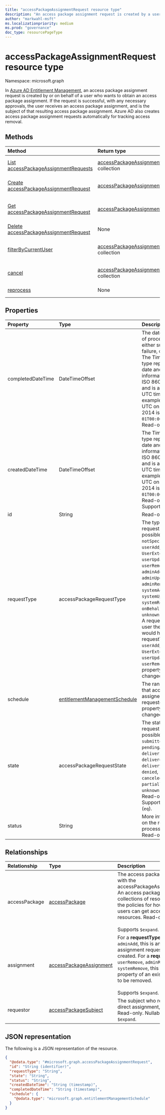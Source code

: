 ```yaml
---
title: "accessPackageAssignmentRequest resource type"
description: "An access package assignment request is created by a user who wants to obtain an access package assignment."
author: "markwahl-msft"
ms.localizationpriority: medium
ms.prod: "governance"
doc_type: resourcePageType
---
```

# accessPackageAssignmentRequest resource type

Namespace: microsoft.graph


In [Azure AD Entitlement Management](entitlementmanagement-overview.md), an access package assignment request is created by or on behalf of a user who wants to obtain an access package assignment. If the request is successful, with any necessary approvals, the user receives an access package assignment, and is the subject of that resulting access package assignment.  Azure AD also creates access package assignment requests automatically for tracking access removal.

## Methods
|Method|Return type|Description|
|:---|:---|:---|
|[List accessPackageAssignmentRequests](../api/entitlementmanagement-list-assignmentrequests.md)|[accessPackageAssignmentRequest](accesspackageassignmentrequest.md) collection|Retrieve a list of **accesspackageassignmentrequest** objects. |
| [Create accessPackageAssignmentRequest](../api/entitlementmanagement-post-assignmentrequests.md) | [accessPackageAssignmentRequest](accesspackageassignmentrequest.md) | Creates a new **accessPackageAssignmentRequest** object. |
|[Get accessPackageAssignmentRequest](../api/accesspackageassignmentrequest-get.md)|[accessPackageAssignmentRequest](accesspackageassignmentrequest.md)|Read properties and relationships of an **accessPackageAssignmentRequest** object. |
|[Delete accessPackageAssignmentRequest](../api/accesspackageassignmentrequest-delete.md)|None|Delete an **accessPackageAssignmentRequest**. |
|[filterByCurrentUser](../api/accesspackageassignmentrequest-filterbycurrentuser.md)|[accessPackageAssignmentRequest](../resources/accesspackageassignmentrequest.md) collection|Retrieve the list of **accessPackageAssignmentRequest** objects filtered on the signed-in user.|
|[cancel](../api/accesspackageassignmentrequest-cancel.md)|[accessPackageAssignmentRequest](../resources/accesspackageassignmentrequest.md) collection|Cancel an **accessPackageAssignmentRequest** object that is in a cancellable state.|
|[reprocess](../api/accesspackageassignmentrequest-reprocess.md) | None | Automatically retry a user’s request for access to an access package.|

## Properties
|Property|Type|Description|
|:---|:---|:---|
|completedDateTime|DateTimeOffset|The date of the end of processing, either successful or failure, of a request. The Timestamp type represents date and time information using ISO 8601 format and is always in UTC time. For example, midnight UTC on Jan 1, 2014 is `2014-01-01T00:00:00Z`. Read-only.|
|createdDateTime|DateTimeOffset|The Timestamp type represents date and time information using ISO 8601 format and is always in UTC time. For example, midnight UTC on Jan 1, 2014 is `2014-01-01T00:00:00Z`. Read-only. Supports `$filter`.|
|id|String|Read-only.|
|requestType|accessPackageRequestType|The type of the request. The possible values are: `notSpecified`, `userAdd`, `UserExtend`, `userUpdate`, `userRemove`, `adminAdd`, `adminUpdate`, `adminRemove`, `systemAdd`, `systemUpdate`, `systemRemove`, `onBehalfAdd`, `unknownFutureValue`. A request from the user themselves would have requestType of `userAdd`, `UserExtend`, `userUpdate` or `userRemove`. This property cannot be changed once set.|
|schedule|[entitlementManagementSchedule](../resources/entitlementmanagementschedule.md)|The range of dates that access is to be assigned to the requestor. This property cannot be changed once set.|
|state|accessPackageRequestState|The state of the request. The possible values are: `submitted`, `pendingApproval`, `delivering`, `delivered`, `deliveryFailed`, `denied`, `scheduled`, `canceled`, `partiallyDelivered`, `unknownFutureValue`. Read-only. Supports `$filter` (`eq`). |
|status|String|More information on the request processing status. Read-only.|

## Relationships
|Relationship|Type|Description|
|:---|:---|:---|
|accessPackage|[accessPackage](../resources/accesspackage.md)|The access package associated with the accessPackageAssignmentRequest. An access package defines the collections of resource roles and the policies for how one or more users can get access to those resources. Read-only. Nullable. <br/><br/> Supports `$expand`.|
|assignment|[accessPackageAssignment](../resources/accesspackageassignment.md)|For a **requestType** of `userAdd` or `adminAdd`, this is an access package assignment requested to be created.  For a **requestType** of `userRemove`, `adminRemove` or `systemRemove`, this has the `id` property of an existing assignment to be removed.  <br/><br/> Supports `$expand`.|
|requestor|[accessPackageSubject](../resources/accesspackagesubject.md)|The subject who requested or, if a direct assignment, was assigned. Read-only. Nullable. Supports `$expand`.|

## JSON representation
The following is a JSON representation of the resource.
<!-- {
  "blockType": "resource",
  "keyProperty": "id",
  "@odata.type": "microsoft.graph.accessPackageAssignmentRequest",
  "openType": false
}
-->
``` json
{
  "@odata.type": "#microsoft.graph.accessPackageAssignmentRequest",
  "id": "String (identifier)",
  "requestType": "String",
  "state": "String",
  "status": "String",
  "createdDateTime": "String (timestamp)",
  "completedDateTime": "String (timestamp)",
  "schedule": {
    "@odata.type": "microsoft.graph.entitlementManagementSchedule"
  }
}
```


